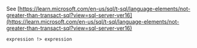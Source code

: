 See [https://learn.microsoft.com/en-us/sql/t-sql/language-elements/not-greater-than-transact-sql?view=sql-server-ver16](https://learn.microsoft.com/en-us/sql/t-sql/language-elements/not-greater-than-transact-sql?view=sql-server-ver16)
```
expression !> expression
```
